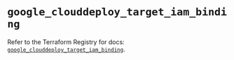 # `google_clouddeploy_target_iam_binding`

Refer to the Terraform Registry for docs: [`google_clouddeploy_target_iam_binding`](https://registry.terraform.io/providers/hashicorp/google-beta/5.24.0/docs/resources/google_clouddeploy_target_iam_binding).
